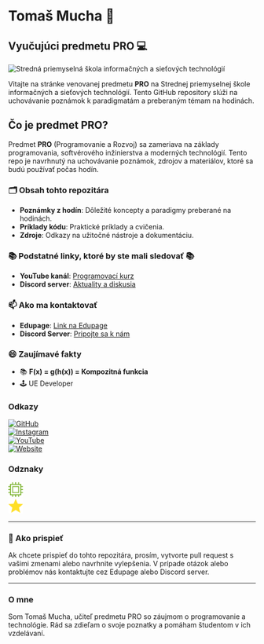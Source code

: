 # Tomaš Mucha 👋

## Vyučujúci predmetu PRO 💻

![Stredná priemyselná škola informačných a sieťových technológií](https://www.spsknm.sk/ssknm/sites/default/files/slideshow/1.jpg)

Vitajte na stránke venovanej predmetu **PRO** na Strednej priemyselnej škole informačných a sieťových technológií. Tento GitHub repository slúži na uchovávanie poznámok k paradigmatám a preberaným témam na hodinách.

## Čo je predmet PRO?
Predmet **PRO** (Programovanie a Rozvoj) sa zameriava na základy programovania, softvérového inžinierstva a moderných technológií. Tento repo je navrhnutý na uchovávanie poznámok, zdrojov a materiálov, ktoré sa budú používať počas hodín.

### 🗂️ Obsah tohto repozitára
- **Poznámky z hodín**: Dôležité koncepty a paradigmy preberané na hodinách.
- **Príklady kódu**: Praktické príklady a cvičenia.
- **Zdroje**: Odkazy na užitočné nástroje a dokumentáciu.

### 📚 Podstatné linky, ktoré by ste mali sledovať 📚
- **YouTube kanál**: [Programovací kurz](https://www.youtube.com/channel/UC0TOfJp6MtFlLSgfdhnlS9g)
- **Discord server**: [Aktuality a diskusia](https://discord.gg/eSQDsna4d7/)

### 📫 Ako ma kontaktovať
- **Edupage**: [Link na Edupage](https://edu.sk)
- **Discord Server**: [Pripojte sa k nám](https://discord.gg/eSQDsna4d7/)

### 😄 Zaujímavé fakty
- 📚 **F(x) = g(h(x)) = Kompozitná funkcia**
- 🕹️ UE Developer

### Odkazy
<a href="https://github.com/SPSITKNM"><img src="https://cdn.jsdelivr.net/npm/simple-icons@3.0.1/icons/github.svg" alt="GitHub" width="30" height="30"></a>  
<a href="https://www.instagram.com/https://discord.gg/eSQDsna4d7/"><img src="https://cdn.jsdelivr.net/npm/simple-icons@3.0.1/icons/instagram.svg" alt="Instagram" width="30" height="30"></a>  
<a href="https://www.youtube.com/channel/UC0TOfJp6MtFlLSgfdhnlS9g"><img src="https://cdn.jsdelivr.net/npm/simple-icons@3.0.1/icons/youtube.svg" alt="YouTube" width="30" height="30"></a>  
<a href="http://www.spsknm.sk/ssknm/"><img src="https://cdn.jsdelivr.net/npm/simple-icons@3.0.1/icons/icloud.svg" alt="Website" width="30" height="30"></a>  

### Odznaky
<a href="https://docs.github.com/en/developers"><img src="https://raw.githubusercontent.com/acervenky/animated-github-badges/master/assets/devbadge.gif" width="30" height="30"></a>  
<a href="https://stars.github.com/"><img src="https://raw.githubusercontent.com/acervenky/animated-github-badges/master/assets/starbadge.gif" width="30" height="30"></a>

---

### 📝 Ako prispieť
Ak chcete prispieť do tohto repozitára, prosím, vytvorte pull request s vašimi zmenami alebo navrhnite vylepšenia. V prípade otázok alebo problémov nás kontaktujte cez Edupage alebo Discord server.

---

### O mne
Som Tomaš Mucha, učiteľ predmetu PRO so záujmom o programovanie a technológie. Rád sa zdieľam o svoje poznatky a pomáham študentom v ich vzdelávaní.
